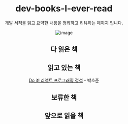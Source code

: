 
<div align="center">

  # dev-books-I-ever-read

  개발 서적을 읽고 요약한 내용을 정리하고 리뷰하는 페이지 입니다.
  

  ![image](https://github.com/al1kite/dev-book-I-ever-read/assets/102217402/2f8d1b22-88bc-41b7-890d-19f0699767e0)

## 다 읽은 책

## 읽고 있는 책

[Do it! 리액트 프로그래밍 정석](https://product.kyobobook.co.kr/detail/S000001817959) - 박호준

## 보류한 책

## 앞으로 읽을 책

</div>
